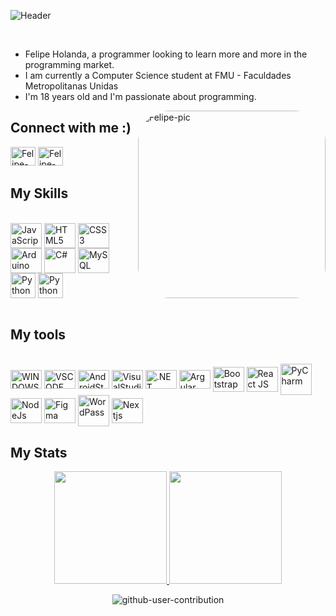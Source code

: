 ![Header](https://user-images.githubusercontent.com/79938668/170407232-3c7618f7-18bd-4fff-885e-aba2bb59de3e.png)

<br>

<ul>
  <li>Felipe Holanda, a programmer looking to learn more and more in the programming market.
  <li>I am currently a Computer Science student at FMU - Faculdades Metropolitanas Unidas
  <li>I'm 18 years old and I'm passionate about programming.
</ul>

<img align="right" alt="Felipe-pic" height="300" width="300" style="border-radius:50px;" src="https://c.tenor.com/5ry-200hErMAAAAM/hacker-hacker-man.gif">

## Connect with me :)

<div style="width: 150px; display: inline_block">
  
<a href="https://www.linkedin.com/in/felipe-holanda-freitas/">
  <img aling="center" alt="Felipe-Linkedin" height="30" width="40" src="https://cdn.jsdelivr.net/gh/devicons/devicon/icons/linkedin/linkedin-original.svg"></a>
  
<a href="https://www.facebook.com/felipe.holanda.3158">
  <img alt="Felipe-Fecebook" height="30" width="40" src="https://cdn.jsdelivr.net/gh/devicons/devicon/icons/facebook/facebook-plain.svg">
  </div>
</a>

</div>

## My Skills 
<div class="display: inline_block"><br>
<img align="center" alt="JavaScript" height="40" width="50" src="https://cdn.jsdelivr.net/gh/devicons/devicon/icons/javascript/javascript-original.svg" style="max-width:100%;">
<img align="center" alt="HTML5" height="40" width="50" src="https://cdn.jsdelivr.net/gh/devicons/devicon/icons/html5/html5-original-wordmark.svg" style="max-width:100%;">
<img align="center" alt="CSS3" height="40" width="50" src="https://cdn.jsdelivr.net/gh/devicons/devicon/icons/css3/css3-original-wordmark.svg" style="max-width:100%;">
<img align="center" alt="Arduino" height="40" width="50" src="https://cdn.jsdelivr.net/gh/devicons/devicon/icons/arduino/arduino-original-wordmark.svg" style="max-width:100%;">
<img align="center" alt="C#" height="40" width="50" src="https://cdn.jsdelivr.net/gh/devicons/devicon/icons/csharp/csharp-original.svg" style="max-width:100%;">
<img align="center" alt="MySQL" height="40" width="50" src="https://cdn.jsdelivr.net/gh/devicons/devicon/icons/mysql/mysql-original.svg" style="max-width:100%;">
<img align="center" alt="Python" height="40" width="40" src="https://img.icons8.com/color/48/000000/python--v1.png" style="max-width:100%;">
<img align="center" alt="Python" height="40" width="40" src="https://cdn.jsdelivr.net/gh/devicons/devicon/icons/flutter/flutter-original.svg" style="max-width:100%;">
  
</div>
<br>

## My tools
<div style="display: inline_block"><br>
  <img align="center" alt="WINDOWS 10" height="30" width="50" src="https://cdn.jsdelivr.net/gh/devicons/devicon/icons/windows8/windows8-original.svg" style="max-width:100%;">
  <img align="center" alt="VSCODE" height="30" width="50" src="https://cdn.jsdelivr.net/gh/devicons/devicon/icons/vscode/vscode-original.svg" style="max-width:100%;">
  <img align="center" alt="AndroidStudio" height="30" width="50" src="https://cdn.jsdelivr.net/gh/devicons/devicon/icons/androidstudio/androidstudio-original.svg" style="max-width:100%;">
  <img align="center" alt="VisualStudio" height="30" width="50" src="https://cdn.jsdelivr.net/gh/devicons/devicon/icons/visualstudio/visualstudio-plain.svg" style="max-width:100%;">
  <img align="center" alt=".NET" height="30" width="50" src="https://cdn.jsdelivr.net/gh/devicons/devicon/icons/dotnetcore/dotnetcore-original.svg" style="max-width:100%;">
  <img align="center" alt="Argular" height="30" width="50" src="https://cdn.jsdelivr.net/gh/devicons/devicon/icons/angularjs/angularjs-original.svg" style="max-width:100%;">
<img align="center" alt="Bootstrap" height="40" width="50" src="https://cdn.jsdelivr.net/gh/devicons/devicon/icons/bootstrap/bootstrap-plain-wordmark.svg" style="max-width:100%;">
 <img align="center" alt="React JS" height="40" width="50" src="https://cdn.jsdelivr.net/gh/devicons/devicon/icons/react/react-original.svg" style="max-width:100%;">
  <img align="center" alt="PyCharm" height="50" width="50" src="https://img.icons8.com/color/48/000000/pycharm.png" style="max-width:100%;">
  <img align="center" alt="NodeJs" height="40" width="50" src="https://cdn.jsdelivr.net/gh/devicons/devicon/icons/nodejs/nodejs-original.svg" style="max-width:100%;">
  <img align="center" alt="Figma" height="40" width="50" src="https://cdn.jsdelivr.net/gh/devicons/devicon/icons/figma/figma-original.svg" style="max-width:100%;">
  <img align="center" alt="WordPass" height="50" width="50" src="https://cdn.jsdelivr.net/gh/devicons/devicon/icons/wordpress/wordpress-original.svg" style="max-width:100%;">
  <img align="center" alt="Nextjs" height="40" width="50" src="https://cdn.jsdelivr.net/gh/devicons/devicon/icons/nextjs/nextjs-line.svg" style="max-width:100%;">
</div>

## My Stats
<div align="center">
<a href="https://github.com/felipeholanda2077">
  <img height="180em" src="https://github-readme-stats.vercel.app/api?username=felipeholanda2077&show_icons=true&theme=dark&include_all_commits=true&count_private=true"/>
<a href="https://github.com/felipeholanda2077">
  <img height="180em" src="https://github-readme-stats.vercel.app/api/top-langs/?username=felipeholanda2077&layout=compact&langs_count=7&theme=dark"/>
</a>
  
  
  ![github-user-contribution](https://user-images.githubusercontent.com/79938668/198180856-c2d37d66-c677-42c3-b829-dee5458a86a7.svg)
 </div>

  
